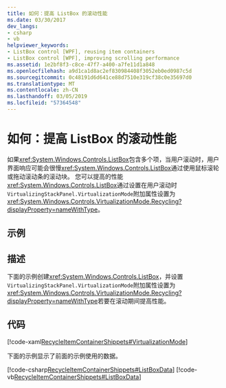 ```yaml
---
title: 如何：提高 ListBox 的滚动性能
ms.date: 03/30/2017
dev_langs:
- csharp
- vb
helpviewer_keywords:
- ListBox control [WPF], reusing item containers
- ListBox control [WPF], improving scrolling performance
ms.assetid: 1e2bf8f3-c8ce-47f7-a400-a7fe11d1a848
ms.openlocfilehash: a9d1ca1d8ac2ef830984408f3052eb0ed0987c5d
ms.sourcegitcommit: 0c48191d6d641ce88d7510e319cf38c0e35697d0
ms.translationtype: MT
ms.contentlocale: zh-CN
ms.lasthandoff: 03/05/2019
ms.locfileid: "57364548"
---
```

# <a name="how-to-improve-the-scrolling-performance-of-a-listbox"></a>如何：提高 ListBox 的滚动性能
如果<xref:System.Windows.Controls.ListBox>包含多个项，当用户滚动时，用户界面响应可能会很慢<xref:System.Windows.Controls.ListBox>通过使用鼠标滚轮或拖动滚动条的滚动块。 您可以提高的性能<xref:System.Windows.Controls.ListBox>通过设置在用户滚动时`VirtualizingStackPanel.VirtualizationMode`附加属性设置为<xref:System.Windows.Controls.VirtualizationMode.Recycling?displayProperty=nameWithType>。  
  
## <a name="example"></a>示例  
  
## <a name="description"></a>描述  
下面的示例创建<xref:System.Windows.Controls.ListBox>，并设置`VirtualizingStackPanel.VirtualizationMode`附加属性设置为<xref:System.Windows.Controls.VirtualizationMode.Recycling?displayProperty=nameWithType>若要在滚动期间提高性能。  
  
## <a name="code"></a>代码  
 [!code-xaml[RecycleItemContainerShippets#VirtualizationMode](~/samples/snippets/csharp/VS_Snippets_Wpf/RecycleItemContainerShippets/CSharp/Window1.xaml#virtualizationmode)]  
  
 下面的示例显示了前面的示例使用的数据。  
  
 [!code-csharp[RecycleItemContainerShippets#ListBoxData](~/samples/snippets/csharp/VS_Snippets_Wpf/RecycleItemContainerShippets/CSharp/Window1.xaml.cs#listboxdata)]
 [!code-vb[RecycleItemContainerShippets#ListBoxData](~/samples/snippets/visualbasic/VS_Snippets_Wpf/RecycleItemContainerShippets/visualbasic/window1.xaml.vb#listboxdata)]

